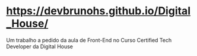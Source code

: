 # https://devbrunohs.github.io/Digital_House/

Um trabalho a pedido da aula de Front-End no Curso Certified Tech Developer da Digital House
